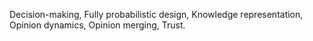 Decision-making, Fully probabilistic design, Knowledge representation, Opinion dynamics, Opinion merging, Trust.